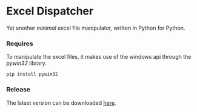 # Excel Dispatcher
Yet another _minimal_ excel file manipulator, written in Python for Python.

### Requires
To manipulate the excel files, it makes use of the windows api through the _pywin32_ library.
```
pip install pywin32
```

### Release
The latest version can be downloaded [here](https://github.com/BrockDeveloper/ExcelDispatcher-Python/releases/download/v1.0.0/exceldispatcher.zip).
